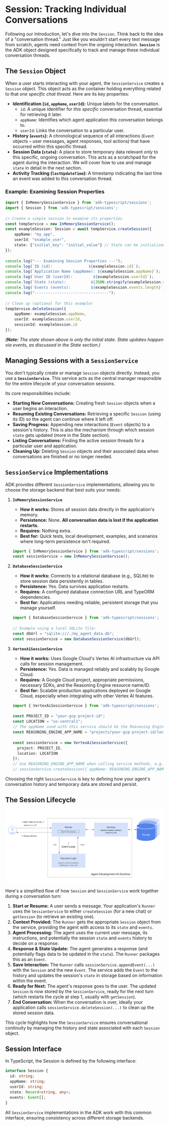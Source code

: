 # Session: Tracking Individual Conversations

Following our Introduction, let's dive into the `Session`. Think back to the idea of a "conversation thread." Just like you wouldn't start every text message from scratch, agents need context from the ongoing interaction. **`Session`** is the ADK object designed specifically to track and manage these individual conversation threads.

## The `Session` Object

When a user starts interacting with your agent, the `SessionService` creates a `Session` object. This object acts as the container holding everything related to that *one specific chat thread*. Here are its key properties:

* **Identification (`id`, `appName`, `userId`):** Unique labels for the conversation.  
    * `id`: A unique identifier for *this specific* conversation thread, essential for retrieving it later.  
    * `appName`: Identifies which agent application this conversation belongs to.  
    * `userId`: Links the conversation to a particular user.  
* **History (`events`):** A chronological sequence of all interactions (`Event` objects – user messages, agent responses, tool actions) that have occurred within this specific thread.  
* **Session Data (`state`):** A place to store temporary data relevant *only* to this specific, ongoing conversation. This acts as a scratchpad for the agent during the interaction. We will cover how to use and manage `state` in detail in the next section.  
* **Activity Tracking (`lastUpdateTime`):** A timestamp indicating the last time an event was added to this conversation thread.

### Example: Examining Session Properties

```typescript
import { InMemorySessionService } from 'adk-typescript/sessions';
import { Session } from 'adk-typescript/sessions';

// Create a simple session to examine its properties
const tempService = new InMemorySessionService();
const exampleSession: Session = await tempService.createSession({
    appName: "my_app",
    userId: "example_user",
    state: {"initial_key": "initial_value"} // State can be initialized
});

console.log("--- Examining Session Properties ---");
console.log(`ID (id):                ${exampleSession.id}`);
console.log(`Application Name (appName): ${exampleSession.appName}`);
console.log(`User ID (userId):         ${exampleSession.userId}`);
console.log(`State (state):           ${JSON.stringify(exampleSession.state)}`); // Note: Only shows initial state here
console.log(`Events (events):         ${exampleSession.events.length}`); // Initially empty
console.log("---------------------------------");

// Clean up (optional for this example)
tempService.deleteSession({
    appName: exampleSession.appName,
    userId: exampleSession.userId,
    sessionId: exampleSession.id
});

```

*(**Note:** The state shown above is only the initial state. State updates happen via events, as discussed in the State section.)*

## Managing Sessions with a `SessionService`

You don't typically create or manage `Session` objects directly. Instead, you use a **`SessionService`**. This service acts as the central manager responsible for the entire lifecycle of your conversation sessions.

Its core responsibilities include:

* **Starting New Conversations:** Creating fresh `Session` objects when a user begins an interaction.  
* **Resuming Existing Conversations:** Retrieving a specific `Session` (using its ID) so the agent can continue where it left off.  
* **Saving Progress:** Appending new interactions (`Event` objects) to a session's history. This is also the mechanism through which session `state` gets updated (more in the State section).  
* **Listing Conversations:** Finding the active session threads for a particular user and application.  
* **Cleaning Up:** Deleting `Session` objects and their associated data when conversations are finished or no longer needed.

## `SessionService` Implementations

ADK provides different `SessionService` implementations, allowing you to choose the storage backend that best suits your needs:

1. **`InMemorySessionService`**  

    * **How it works:** Stores all session data directly in the application's memory.  
    * **Persistence:** None. **All conversation data is lost if the application restarts.**  
    * **Requires:** Nothing extra.  
    * **Best for:** Quick tests, local development, examples, and scenarios where long-term persistence isn't required.

    ```typescript
    import { InMemorySessionService } from 'adk-typescript/sessions';
    const sessionService = new InMemorySessionService();
    ```

2. **`DatabaseSessionService`**  

    * **How it works:** Connects to a relational database (e.g., SQLite) to store session data persistently in tables.  
    * **Persistence:** Yes. Data survives application restarts.  
    * **Requires:** A configured database connection URL and TypeORM dependencies.  
    * **Best for:** Applications needing reliable, persistent storage that you manage yourself.

    ```typescript
    import { DatabaseSessionService } from 'adk-typescript/sessions';
    
    // Example using a local SQLite file:
    const dbUrl = "sqlite:///./my_agent_data.db";
    const sessionService = new DatabaseSessionService(dbUrl);
    ```

3. **`VertexAiSessionService`**  

    * **How it works:** Uses Google Cloud's Vertex AI infrastructure via API calls for session management.  
    * **Persistence:** Yes. Data is managed reliably and scalably by Google Cloud.  
    * **Requires:** A Google Cloud project, appropriate permissions, necessary SDKs, and the Reasoning Engine resource name/ID.  
    * **Best for:** Scalable production applications deployed on Google Cloud, especially when integrating with other Vertex AI features.

    ```typescript
    import { VertexAiSessionService } from 'adk-typescript/sessions';

    const PROJECT_ID = "your-gcp-project-id";
    const LOCATION = "us-central1";
    // The appName used with this service should be the Reasoning Engine ID or name
    const REASONING_ENGINE_APP_NAME = "projects/your-gcp-project-id/locations/us-central1/reasoningEngines/your-engine-id";

    const sessionService = new VertexAiSessionService({
      project: PROJECT_ID,
      location: LOCATION
    });
    // Use REASONING_ENGINE_APP_NAME when calling service methods, e.g.:
    // sessionService.createSession({ appName: REASONING_ENGINE_APP_NAME, ... })
    ```

Choosing the right `SessionService` is key to defining how your agent's conversation history and temporary data are stored and persist.

## The Session Lifecycle

<img src="../../assets/session_lifecycle.png" alt="Session lifecycle">

Here's a simplified flow of how `Session` and `SessionService` work together during a conversation turn:

1. **Start or Resume:** A user sends a message. Your application's `Runner` uses the `SessionService` to either `createSession` (for a new chat) or `getSession` (to retrieve an existing one).  
2. **Context Provided:** The `Runner` gets the appropriate `Session` object from the service, providing the agent with access to its `state` and `events`.  
3. **Agent Processing:** The agent uses the current user message, its instructions, and potentially the session `state` and `events` history to decide on a response.  
4. **Response & State Update:** The agent generates a response (and potentially flags data to be updated in the `state`). The `Runner` packages this as an `Event`.  
5. **Save Interaction:** The `Runner` calls `sessionService.appendEvent(...)` with the `Session` and the new `Event`. The service adds the `Event` to the history and updates the session's `state` in storage based on information within the event.
6. **Ready for Next:** The agent's response goes to the user. The updated `Session` is now stored by the `SessionService`, ready for the next turn (which restarts the cycle at step 1, usually with `getSession`).  
7. **End Conversation:** When the conversation is over, ideally your application calls `sessionService.deleteSession(...)` to clean up the stored session data.

This cycle highlights how the `SessionService` ensures conversational continuity by managing the history and state associated with each `Session` object.

## Session Interface

In TypeScript, the Session is defined by the following interface:

```typescript
interface Session {
  id: string;
  appName: string;
  userId: string;
  state: Record<string, any>;
  events: Event[];
}
```

All `SessionService` implementations in the ADK work with this common interface, ensuring consistency across different storage backends.
